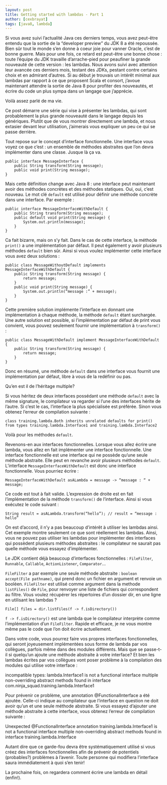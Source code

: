 ```yaml
---
layout: post
title: Getting started with lambdas - Part 1
author: [cexbrayat]
tags: [java8, lambda]
---
```


Si vous avez suivi l’actualité Java ces derniers temps, vous avez peut-être entendu que la sortie de la “developer preview” du JDK 8 a été repoussée. Bien sûr tout le monde s’en donne à coeur joie pour vanner Oracle, c’est de bonne guerre. Mais pour une fois, ce retard est peut-être une bonne chose : toute l’équipe du JDK travaille d’arrache-pied pour peaufiner la grande nouveauté de cette version : les lambdas. Nous avons suivi avec attention leur avancée ces derniers mois, testant des JDKs, pestant contre certains choix et en admirant d’autres. Si au début je trouvais un intérêt minimal aux lambdas par rapport à ce que proposent Scala et consort, j’avoue maintenant attendre la sortie de Java 8 pour profiter des nouveautés, et écrire du code un plus sympa dans un langage que j’apprécie.

Voilà assez parlé de ma vie.

Ce post démarre une série qui vise à présenter les lambdas, qui sont probablement la plus grande nouveauté dans le langage depuis les génériques. Plutôt que de vous montrer directement une lambda, et nous extasier devant leur utilisation, j’aimerais vous expliquer un peu ce qui se passe derrière.

Tout repose sur le concept d’interface fonctionnelle.
Une interface vous voyez ce que c’est : un ensemble de méthodes abstraites que l’on devra implémenter dans une classe. Jusque là ça va. 

    public interface MessageInterface {
        public String transform(String message);
        public void print(String message);
    }

Mais cette définition change avec Java 8 : une interface peut maintenant avoir des méthodes concrètes et des méthodes statiques. Oui, oui, c’est nouveau. Le mot clé `default` est utilisé pour définir une méthode concrète dans une interface. Par exemple :

    public interface MessageInterfaceWithDefault {
        public String transform(String message);
        public default void print(String message) { 
            System.out.println(message); 
        }
    }

Ca fait bizarre, mais on s’y fait. Dans le cas de cette interface, la méthode `print()` a une implémentation par défaut. Il peut également y avoir plusieurs méthodes `default` bien sûr. Ainsi si vous voulez implémenter cette interface vous avez deux solutions :

    public class MessageWithoutDefault implements MessageInterfaceWithDefault {
        public String transform(String message) {
            return message;
        }
        public void print(String message) { 
            System.out.println(“message :” + message); 
        }
    }

Cette première solution implémente l’interface en donnant une implémentation à chaque méthode, la méthode `default` étant surchargée.
Une autre solution est possible, si l’implémentation par défaut de print vous convient, vous pouvez seulement fournir une implémentation à `transform()` :

    public class MessageWithDefault implement MessageInterfaceWithDefault {
        public String transform(String message) {
            return message;
        }
    }

Donc en résumé, une méthode `default` dans une interface vous fournit une implémentation par défaut, libre à vous de la redéfinir ou pas.

Qu’en est il de l’héritage multiple?

Si vous héritez de deux interfaces possédant une méthode `default` avec la même signature, le compilateur va regarder si l’une des interfaces hérite de l’autre. Si c’est le cas, l’interface la plus spécialisée est préférée. Sinon vous obtenez l’erreur de compilation suivante :

    class training.lambda.Both inherits unrelated defaults for print() from types training.lambda.Interface1 and training.lambda.Interface2

Voilà pour les méthodes `default`.

Revenons-en aux interfaces fonctionnelles. Lorsque vous allez écrire une lambda, vous allez en fait implémenter une interface fonctionnelle. Une interface fonctionnelle est une interface qui ne possède qu’une seule méthode abstraite. Elle peut en revanche avoir plusieurs méthodes `default`. L’interface `MessageInterfaceWithDefault` est donc une interface fonctionnelle. Vous pourriez écrire :

    MessageInterfaceWithDefault asALambda = message -> “message : “ + message; 

Ce code est tout à fait valide. L’expression de droite est en fait l’implémentation de la méthode `transform()` de l’interface. Ainsi si vous exécutez le code suivant :

    String result = asALambda.transform(“hello”); // result = “message : hello”

On est d’accord, il n’y a pas beaucoup d’intérêt à utiliser les lambdas ainsi. Cet exemple montre seulement ce que sont réellement les lambdas. Ainsi, vous ne pouvez pas utiliser les lambdas pour implémenter des interfaces qui possèdent plusieurs méthodes abstraites : le compilateur ne saurait pas quelle méthode vous essayez d’implémenter. 

Le JDK contient déjà beaucoup d’interfaces fonctionnelles : `FileFilter`, `Runnable`, `Callable`, `ActionListener`, `Comparator`...

`FileFilter` a par exemple une seule méthode abstraite : `boolean accept(File pathname)`, qui prend donc un fichier en argument et renvoie un booléen. `FileFilter` est utilisé comme argument dans la methode `listFiles()` de `File`, pour renvoyer une liste de fichiers qui correspondent au filtre. Vous voulez récupérer les répertoires d’un dossier dir, en une ligne en utilisant les lambdas ? 

    File[] files = dir.listFiles(f -> f.isDirectory())

`f -> f.isDirectory()` est une lambda que le compilateur interprète comme l’implémentation d’un `FileFilter`. Rapide et efficace, je ne vous montre même pas le code que l’on doit écrire actuellement.

Dans votre code, vous pourrez faire vos propres interfaces fonctionnelles, qui seront joyeusement implémentées sous forme de lambda par vos collègues, parfois même dans des modules différents. Mais que se passe-t-il si quelqu’un ajoute une méthode abstraite à votre interface? Et bien les lambdas écrites par vos collègues vont poser problème à la compilation des modules qui utilise votre interface :

incompatible types: lambda.Interface1 is not a functional interface
multiple non-overriding abstract methods found in interface com.ninja_squad.training.lambda.Interface1

Pour prévenir ce problème, une annotation @FunctionalInterface a été ajoutée. Celle-ci indique au compilateur que l’interface en question ne doit avoir qu’un et une seule méthode abstraite. Si vous essayez d’ajouter une méthode abstraite à cette interface, vous obtenez l’erreur de compilation suivante :

Unexpected @FunctionalInterface annotation
training.lambda.Interface1 is not a functional interface
multiple non-overriding abstract methods found in interface training.lambda.Interface

Autant dire que ce garde-fou devra être systématiquement utilisé si vous créez des interfaces fonctionnelles afin de prévenir de potentiels (probables?) problèmes à l’avenir. Toute personne qui modifiera l’interface saura immédiatement à quoi s’en tenir!

La prochaine fois, on regardera comment écrire une lambda en détail (enfin!).

